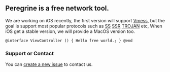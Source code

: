 ## Peregrine is a free network tool.

We are working on iOS recently, the first version will support [Vmess](https://v2ray.com/chapter_02/protocols/vmess.html), but the goal is support most popular protocols such as [SS](https://github.com/shadowsocks) [SSR]() [TROJAN](https://trojan-gfw.github.io/trojan/protocol) etc, When iOS get a stable version, we will provide a MacOS version too.


`
@interface ViewController ()
{
    Hello free world.;
}
@end
`

### Support or Contact

You can [create a new issue](https://github.com/freeperegrine/Peregrine/issues/new) to contact us.
